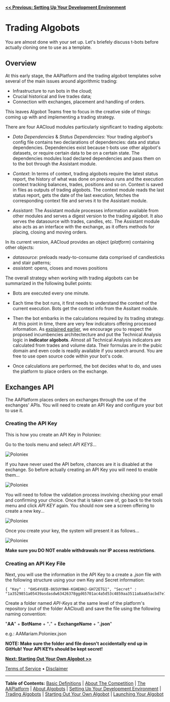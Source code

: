 **[<< Previous: Setting Up Your Development Environment](./0-Setup.md)**



# Trading Algobots

You are almost done with your set up. Let's briefely discuss t-bots before actually cloning one to use as a template.

## Overview

At this early stage, the AAPlatform and the trading algobot templates solve several of the main issues around algorithmic trading:

* Infrastructure to run bots in the cloud;
* Crucial historical and live trades data;
* Connection with exchanges, placement and handling of orders.

This leaves Algobot Teams free to focus in the creative side of things: coming up with and implementing a trading strategy.

There are four AACloud modules particularly significant to trading algobots:

* _Data Dependencies_ & _Status Dependencies_: Your trading algobot's config file contains two declarations of dependencies: data and status dependencies. Dependencies exist because t-bots use other algobot's datasets, or require certain data to be on a certain state. The dependencies modules load declared dependencies and pass them on to the bot through the Assistant module.

* _Context_: In terms of context, trading algobots require the latest status report, the history of what was done on previous runs and the execution context tracking balances, trades, positions and so on. Context is saved in files as outputs of trading algobots. The context module reads the last status report, gets the date of the last execution, fetches the corresponding context file and serves it to the Assistant module.

* _Assistant_: The Assistant module processes information available from other modules and serves a digest version to the trading algobot. It also serves the datasource with trades, candles, etc. The Assistant module also acts as an interface with the exchange, as it offers methods for placing, closing and moving orders.

In its current version, AACloud provides an object (_platform_) containing other objects:

* _datasource_: preloads ready-to-consume data comprised of candlesticks and stair patterns;
* _assistant_: opens, closes and moves positions

The overall strategy when working with trading algobots can be summarized in the following bullet points:

* Bots are executed every one minute.

* Each time the bot runs, it first needs to understand the context of the current execution. Bots get the context info from the Assitant module.

* Then the bot embarks in the calculations required by its trading strategy. At this point in time, there are very few indicators offering processed information. As [explained earlier](#indicator-algobots-aka-i-bots), we encourage you to respect the proposed incumbencies architectecture and put the Technical Analysis logic in **indicator algobots**. Almost all Technical Analysis indicators are calculated from trades and volume data. Their formulas are in the pubic domain and even code is readily available if you search around. You are free to use open source code within your bot's code.

* Once calculations are performed, the bot decides what to do, and uses the platform to place orders on the exchange.

## Exchanges API

The AAPlatform places orders on exchanges through the use of the exchanges' APIs. You will need to create an API Key and configure your bot to use it.

### Creating the API Key

This is how you create an API Key in Poloniex:

Go to the tools menu and select _API KEYS_...

![Poloniex](https://github.com/AdvancedAlgos/Documentation/blob/master/Media/Dev-Teams-Getting-Sarted-Guide/Poloniex-API-01.png)

If you have never used the API before, chances are it is disabled at the exchange. So before actually creating an API Key you will need to enable them...

![Poloniex](https://github.com/AdvancedAlgos/Documentation/blob/master/Media/Dev-Teams-Getting-Sarted-Guide/Poloniex-API-02.png)

You will need to follow the validation process involving checking your email and confirming your choice. Once that is taken care of, go back to the tools menu and click _API KEY_ again. You should now see a screen offering to create a new key...

![Poloniex](https://github.com/AdvancedAlgos/Documentation/blob/master/Media/Dev-Teams-Getting-Sarted-Guide/Poloniex-API-03.png)

Once you create your key, the system will present it as follows...

![Poloniex](https://github.com/AdvancedAlgos/Documentation/blob/master/Media/Dev-Teams-Getting-Sarted-Guide/Poloniex-API-04.png)

**Make sure you DO NOT enable withdrawals nor IP access restrictions**.

### Creating an API Key File

Next, you will use the information in the API Key to a create a _.json_ file with the following structure using your own Key and Secret information:

```
{ "Key" : "6HS4YUEB-865UY9W4-KGHEHHJ-GH72ETG1", "Secret" : "1a3529851a05439asdasdw63426378ggd65701ac4a5d53c4859aa3511a8aa65acbd7e713bba755d0b1591ebe3a7618a71393ef4d3d11310628e1db"}
```

Create a folder named _API-Keys_ at the same level of the platform's repository (out of the folder AACloud) and save the file using the following naming convention:

"**AA**" + **BotName** + "**.**" + **ExchangeName** + "**.json**"

e.g.: AAMariam.Poloniex.json

**NOTE: Make sure the folder and file doesn't accidentally end up in GitHub! Your API KEYs should be kept secret!**


**[Next: Starting Out Your Own Algobot >>](./2-YourOwnAlgobot.md)**

[Terms of Service](../Terms.md)  &bull;  [Disclaimer](../Disclaimer.md)

<hr />

**Table of Contents:** [Basic Definitions](../README.md/#basic-definitions) | [About The Competition](../TheCompetition.md) | [The AAPlatform](../AAPlatform.md) | [About Algobots](../Algobots.md) | [Setting Up Your Development Environment](./0-Setup.md) | [Trading Algobots](./1-TradingAlgobots.md) | [Starting Out Your Own Algobot](./2-YourOwnAlgobot.md) | [Launching Your Algobot](./3-LaunchingYourAlgobot.md)
